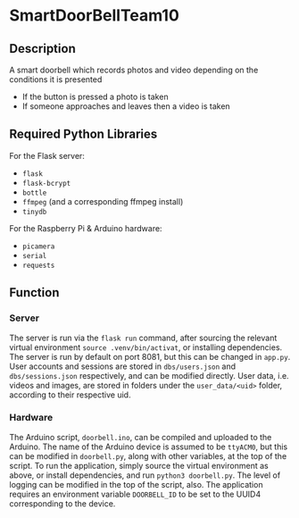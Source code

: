# SmartDoorBellTeam10

## Description
A smart doorbell which records photos and video depending on the conditions it is presented
 - If the button is pressed a photo is taken
 - If someone approaches and leaves then a video is taken

## Required Python Libraries
For the Flask server:
 - `flask`
 - `flask-bcrypt`
 - `bottle`
 - `ffmpeg` (and a corresponding ffmpeg install)
 - `tinydb`

 For the Raspberry Pi & Arduino hardware:
 * `picamera`
 * `serial`
 * `requests`

## Function

### Server

The server is run via the `flask run` command, after sourcing the relevant virtual environment `source .venv/bin/activat`,
or installing dependencies. The server is run by default on port 8081, but this can be changed in `app.py`. User accounts
and sessions are stored in `dbs/users.json` and `dbs/sessions.json` respectively, and can be modified directly. User data,
i.e. videos and images, are stored in folders under the `user_data/<uid>` folder, according to their respective uid.

### Hardware

The Arduino script, `doorbell.ino`, can be compiled and uploaded to the Arduino. The name of the Arduino device is assumed to be
`ttyACM0`, but this can be modified in `doorbell.py`, along with other variables, at the top of the script. To run the application,
simply source the virtual environment as above, or install dependencies, and run `python3 doorbell.py`. The level of logging can be
modified in the top of the script, also. The application requires an environment variable `DOORBELL_ID` to be set to the UUID4 
corresponding to the device.

